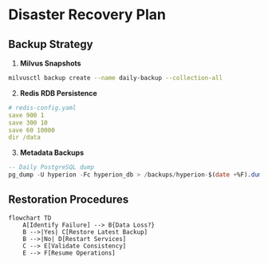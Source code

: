 # Disaster Recovery Plan

## Backup Strategy
1. **Milvus Snapshots**
```bash
milvusctl backup create --name daily-backup --collection-all
```
2. **Redis RDB Persistence**
```yaml
# redis-config.yaml
save 900 1
save 300 10
save 60 10000
dir /data
```

3. **Metadata Backups**
```sql
-- Daily PostgreSQL dump
pg_dump -U hyperion -Fc hyperion_db > /backups/hyperion-$(date +%F).dump
```

## Restoration Procedures
```mermaid
flowchart TD
    A[Identify Failure] --> B{Data Loss?}
    B -->|Yes| C[Restore Latest Backup]
    B -->|No| D[Restart Services]
    C --> E[Validate Consistency]
    E --> F[Resume Operations]